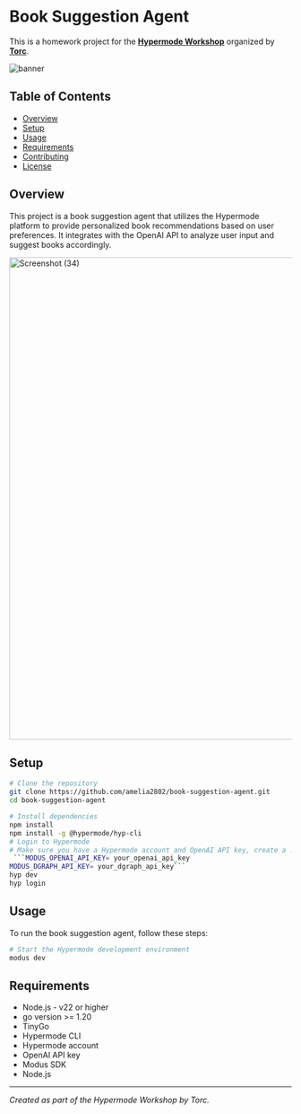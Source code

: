 # Book Suggestion Agent

This is a homework project for the [**Hypermode Workshop**](https://hypermode.com/) organized by [**Torc**](https://platform.torc.dev/#/r/ZILxKHb0/cp).

![banner](https://pbs.twimg.com/media/GvApKqNWkAAiXbl?format=jpg&name=900x900)

## Table of Contents

- [Overview](#overview)
- [Setup](#setup)
- [Usage](#usage)
- [Requirements](#requirements)
- [Contributing](#contributing)
- [License](#license)

## Overview

This project is a book suggestion agent that utilizes the Hypermode platform to provide personalized book recommendations based on user preferences. It integrates with the OpenAI API to analyze user input and suggest books accordingly.

<img width="1917" height="859" alt="Screenshot (34)" src="https://github.com/user-attachments/assets/e2e3a256-47e8-4acd-85c2-a66f9b260898" />


## Setup

```bash
# Clone the repository
git clone https://github.com/amelia2802/book-suggestion-agent.git
cd book-suggestion-agent

# Install dependencies
npm install
npm install -g @hypermode/hyp-cli 
# Login to Hypermode
# Make sure you have a Hypermode account and OpenAI API key, create a .env file in root folder and place your api key there
 ```MODUS_OPENAI_API_KEY= your_openai_api_key
MODUS_DGRAPH_API_KEY= your_dgraph_api_key```
hyp dev
hyp login
```

## Usage

To run the book suggestion agent, follow these steps:
```bash
# Start the Hypermode development environment  
modus dev
```

## Requirements

- Node.js - v22 or higher
- go version >= 1.20
- TinyGo
- Hypermode CLI
- Hypermode account
- OpenAI API key
- Modus SDK
- Node.js


---

*Created as part of the Hypermode Workshop by Torc.*
